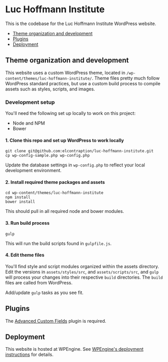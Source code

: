 # Luc Hoffmann Institute
This is the codebase for the Luc Hoffmann Institute WordPress website.

- [Theme organization and development](#theme-organization)
- [Plugins](#plugins)
- [Deployment](#deployment)

## Theme organization and development
This website uses a custom WordPress theme, located in ```/wp-content/themes/luc-hoffmann-institute/```. Theme files pretty much follow WordPress standard practices, but use a custom build process to compile assets such as styles, scripts, and images.

### Development setup
You'll need the following set up locally to work on this project:
- Node and NPM
- Bower

#### 1. Clone this repo and set up WordPress to work locally

```
git clone git@github.com:elcontraption/luc-hoffmann-institute.git
cp wp-config-sample.php wp-config.php
```

Update the database settings in ```wp-config.php``` to reflect your local development environment.

#### 2. Install required theme packages and assets

```
cd wp-content/themes/luc-hoffmann-institute
npm install
bower install
```

This should pull in all required node and bower modules.

#### 3. Run build process

```
gulp
```

This will run the build scripts found in ```gulpfile.js```. 

#### 4. Edit theme files
You'll find style and script modules organized within the assets directory. Edit the versions in ```assets/styles/src```, and ```assets/scripts/src```, and ```gulp``` will process your changes into their respective ```build``` directories. The ```build``` files are called from WordPress.

Add/update ```gulp``` tasks as you see fit.


## Plugins
The [Advanced Custom Fields](http://www.advancedcustomfields.com/) plugin is required.

## Deployment
This website is hosted at WPEngine. See [WPEngine's deployment instructions](http://wpengine.com/git/) for details.